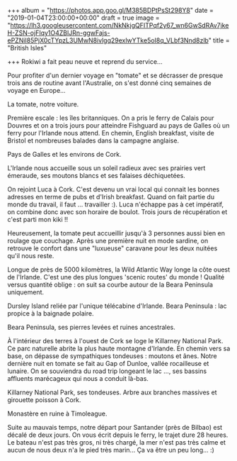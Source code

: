 +++
album = "https://photos.app.goo.gl/M385BDPtPsSt298Y8"
date = "2019-01-04T23:00:00+00:00"
draft = true
image = "https://lh3.googleusercontent.com/NkNkjgQFITPqf2y67_wn6GwSdRAv7jkeH-ZSN-ojFIqy1O4ZBlJRn-ggwFajs-ePZNiI85PjX0cTYpzL3UMwN8ivlgq29exlwYTke5oI8q_VLbf3Nnd8zlb"
title = "British Isles"

+++
Rokiwi a fait peau neuve et reprend du service...

Pour profiter d'un dernier voyage en "tomate" et se décrasser de presque trois ans de routine avant l'Australie, on s'est donné cinq semaines de voyage en Europe...

La tomate, notre voiture.

Première escale : les îles britanniques. On a pris le ferry de Calais pour Douvres et on a trois jours pour atteindre Fishguard au pays de Galles où un ferry pour l'Irlande nous attend. En chemin, English breakfast, visite de Bristol et nombreuses balades dans la campagne anglaise.

Pays de Galles et les environs de Cork.

L'Irlande nous accueille sous un soleil radieux avec ses prairies vert émeraude, ses moutons blancs et ses falaises déchiquetées.

On rejoint Luca à Cork. C'est devenu un vrai local qui connait les bonnes adresses en terme de pubs et d'Irish breakfast. Quand on fait partie du monde du travail, il faut ... travailler :). Luca n'échappe pas à cet impératif, on combine donc avec son horaire de boulot. Trois jours de récupération et c'est parti mon kiki !!

Heureusement, la tomate peut accueillir jusqu'à 3 personnes aussi bien en roulage que couchage. Après une première nuit en mode sardine, on retrouve le confort dans une "luxueuse" caravane pour les deux nuitées qu'il nous reste. 

Longue de près de 5000 kilomètres, la Wild Atlantic Way longe la côte ouest de l'Irlande. C'est une des plus longues 'scenic routes' du monde ! Qualité versus quantité oblige : on suit sa courbe autour de la Beara Peninsula uniquement. 

Dursley Island reliée par l'unique télécabine d'Irlande. Beara Peninsula : lac propice à la baignade polaire.

Beara Peninsula, ses pierres levées et ruines ancestrales.

À l'intérieur des terres à l'ouest de Cork se loge le Killarney National Park. Ce parc naturelle abrite la plus haute montagne d'Irlande. En chemin vers sa base, on dépasse de sympathiques tondeuses : moutons et ânes. Notre dernière nuit en tomate se fait au Gap of Dunloe, vallée rocailleuse et lunaire. On se souviendra du road trip longeant le lac ..., ses bassins affluents marécageux qui nous a conduit là-bas.

Killarney National Park, ses tondeuses. Arbre aux branches massives et girouette poisson à Cork.

Monastère en ruine à Timoleague.

Suite au mauvais temps, notre départ pour Santander (près de Bilbao) est décalé de deux jours. On vous écrit depuis le ferry, le trajet dure 28 heures. Le bateau n'est pas très gros, ni très chargé, la mer n'est pas très calme et aucun de nous deux n'a le pied très marin... Ça va être un peu long... :)
